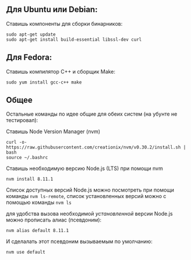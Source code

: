 ## Для Ubuntu или Debian:

Ставишь компоненты для сборки бинарников:

```
sudo apt-get update
sudo apt-get install build-essential libssl-dev curl
```

## Для Fedora:

Ставишь компилятор C++ и сборщик Make:

```
sudo yum install gcc-c++ make
```

## Общее

Остальные команды по идее общие для обеих систем (на убунте не тестировал):

Ставишь Node Version Manager (nvm)

```
curl -o- https://raw.githubusercontent.com/creationix/nvm/v0.30.2/install.sh | bash
source ~/.bashrc
```

Ставишь необходимую версию Node.js (LTS) при помощи nvm

```
nvm install 8.11.1
```

Список доступных версий Node.js можно посмотреть при помощи команды `nvm ls-remote`, список установленных версий можно c помощью команды `nvm ls`

для удобства вызова необходимой _установленной_ версии Node.js можно прописать алиас (псевдоним):

```
nvm alias default 8.11.1
```

И сделалать этот псевдоним вызываемым по умолчанию:

```
nvm use default
```
